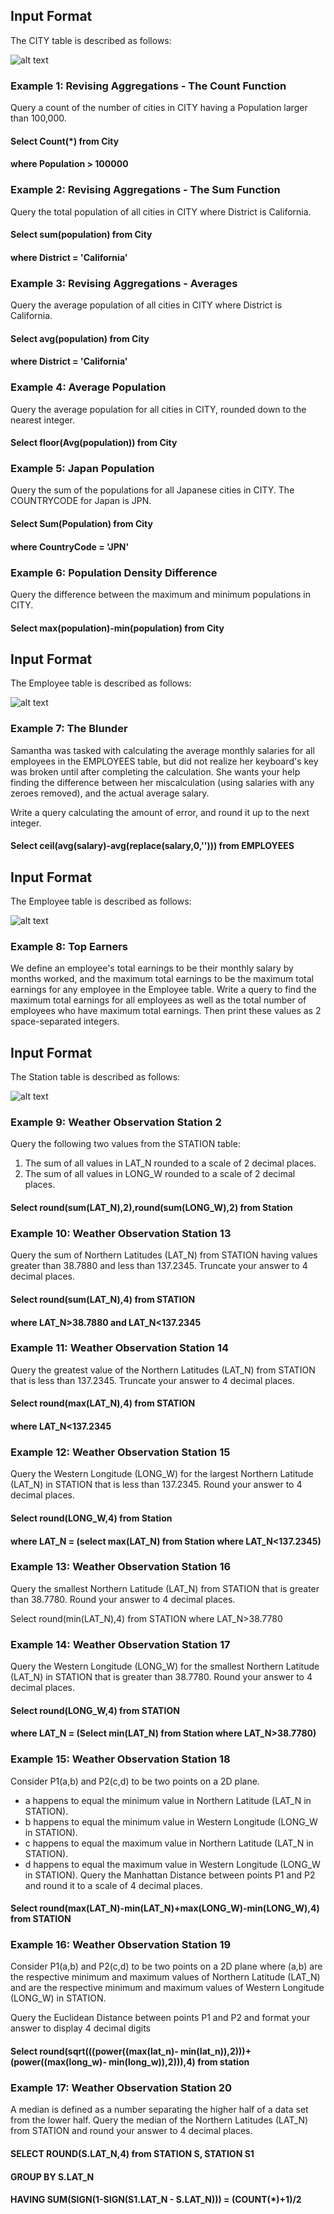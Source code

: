 
## Input Format

The CITY table is described as follows:

![alt text](https://github.com/vectormars/Hackerrank/blob/master/SQL/Basic%20Select/CITY.jpg)

### Example 1: Revising Aggregations - The Count Function
Query a count of the number of cities in CITY having a Population larger than 100,000.
#### Select Count(*) from City
#### where Population > 100000

### Example 2: Revising Aggregations - The Sum Function
Query the total population of all cities in CITY where District is California.
#### Select sum(population) from City
#### where District = 'California'

### Example 3: Revising Aggregations - Averages
Query the average population of all cities in CITY where District is California.
#### Select avg(population) from City
#### where District = 'California'

### Example 4: Average Population
Query the average population for all cities in CITY, rounded down to the nearest integer.
#### Select floor(Avg(population)) from City

### Example 5: Japan Population
Query the sum of the populations for all Japanese cities in CITY. The COUNTRYCODE for Japan is JPN.
#### Select Sum(Population) from City
#### where CountryCode = 'JPN'

### Example 6: Population Density Difference
Query the difference between the maximum and minimum populations in CITY.
#### Select max(population)-min(population) from City

## Input Format

The Employee table is described as follows:

![alt text](https://github.com/vectormars/Hackerrank/blob/master/SQL/Aggregation/employees.png)

### Example 7: The Blunder

Samantha was tasked with calculating the average monthly salaries for all employees in the EMPLOYEES table, but did not realize her keyboard's  key was broken until after completing the calculation. She wants your help finding the difference between her miscalculation (using salaries with any zeroes removed), and the actual average salary.

Write a query calculating the amount of error, and round it up to the next integer.

#### Select ceil(avg(salary)-avg(replace(salary,0,''))) from EMPLOYEES 



## Input Format

The Employee table is described as follows:

![alt text](https://github.com/vectormars/Hackerrank/blob/master/SQL/Basic%20Select/Employee.png)

### Example 8: Top Earners
We define an employee's total earnings to be their monthly salary by months worked, and the maximum total earnings to be the maximum total earnings for any employee in the Employee table. Write a query to find the maximum total earnings for all employees as well as the total number of employees who have maximum total earnings. Then print these values as 2 space-separated integers.





## Input Format

The Station table is described as follows:

![alt text](https://github.com/vectormars/Hackerrank/blob/master/SQL/Basic%20Select/Station.jpg)

### Example 9: Weather Observation Station 2

Query the following two values from the STATION table:
1. The sum of all values in LAT_N rounded to a scale of 2 decimal places.
2. The sum of all values in LONG_W rounded to a scale of 2 decimal places.
#### Select round(sum(LAT_N),2),round(sum(LONG_W),2) from Station

### Example 10: Weather Observation Station 13
Query the sum of Northern Latitudes (LAT_N) from STATION having values greater than 38.7880 and less than 137.2345. Truncate your answer to 4 decimal places.

#### Select round(sum(LAT_N),4) from STATION 
#### where LAT_N>38.7880 and LAT_N<137.2345

### Example 11: Weather Observation Station 14

Query the greatest value of the Northern Latitudes (LAT_N) from STATION that is less than 137.2345. Truncate your answer to 4 decimal places.
#### Select round(max(LAT_N),4) from STATION 
#### where LAT_N<137.2345

### Example 12: Weather Observation Station 15
Query the Western Longitude (LONG_W) for the largest Northern Latitude (LAT_N) in STATION that is less than 137.2345. Round your answer to 4 decimal places.

#### Select round(LONG_W,4) from Station
#### where LAT_N = (select max(LAT_N) from Station where LAT_N<137.2345) 

### Example 13: Weather Observation Station 16
Query the smallest Northern Latitude (LAT_N) from STATION that is greater than 38.7780. Round your answer to 4 decimal places.

Select round(min(LAT_N),4) from STATION 
where LAT_N>38.7780

### Example 14: Weather Observation Station 17

Query the Western Longitude (LONG_W) for the smallest Northern Latitude (LAT_N) in STATION that is greater than 38.7780. Round your answer to 4 decimal places.

#### Select round(LONG_W,4) from STATION
#### where LAT_N = (Select min(LAT_N) from Station where LAT_N>38.7780) 

### Example 15: Weather Observation Station 18

Consider P1(a,b) and P2(c,d) to be two points on a 2D plane.

* a happens to equal the minimum value in Northern Latitude (LAT_N in STATION).
* b happens to equal the minimum value in Western Longitude (LONG_W in STATION).
* c happens to equal the maximum value in Northern Latitude (LAT_N in STATION).
* d happens to equal the maximum value in Western Longitude (LONG_W in STATION).
Query the Manhattan Distance between points P1 and P2 and round it to a scale of 4 decimal places.
#### Select round(max(LAT_N)-min(LAT_N)+max(LONG_W)-min(LONG_W),4) from STATION 

### Example 16: Weather Observation Station 19
Consider P1(a,b) and P2(c,d) to be two points on a 2D plane where (a,b) are the respective minimum and maximum values of Northern Latitude (LAT_N) and  are the respective minimum and maximum values of Western Longitude (LONG_W) in STATION.

Query the Euclidean Distance between points P1 and P2 and format your answer to display 4 decimal digits
#### Select round(sqrt(((power((max(lat_n)- min(lat_n)),2)))+(power((max(long_w)- min(long_w)),2))),4) from station

### Example 17: Weather Observation Station 20
A median is defined as a number separating the higher half of a data set from the lower half. Query the median of the Northern Latitudes (LAT_N) from STATION and round your answer to 4 decimal places.

#### SELECT ROUND(S.LAT_N,4) from STATION S, STATION S1 
#### GROUP BY S.LAT_N 
#### HAVING SUM(SIGN(1-SIGN(S1.LAT_N - S.LAT_N))) = (COUNT(*)+1)/2














